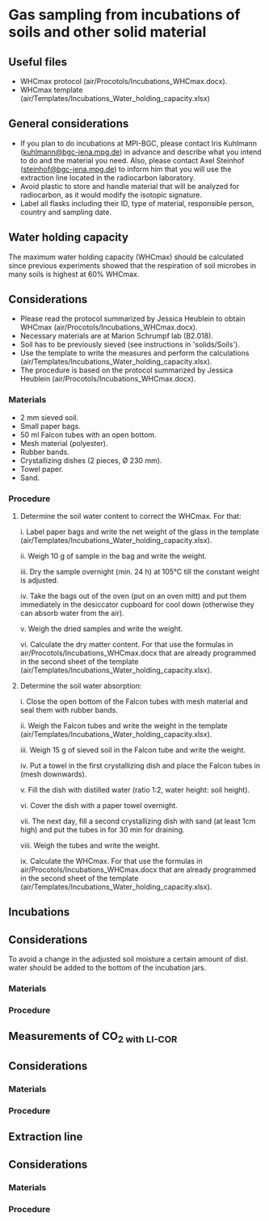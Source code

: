 # Gas sampling from incubations of soils and other solid material

## Useful files
- WHCmax protocol (air/Procotols/Incubations_WHCmax.docx).
- WHCmax template (air/Templates/Incubations_Water_holding_capacity.xlsx)

## General considerations
- If you plan to do incubations at MPI-BGC, please contact Iris Kuhlmann (kuhlmann@bgc-jena.mpg.de) in advance and describe what you intend to do and the material you need. Also, please contact Axel Steinhof (steinhof@bgc-jena.mpg.de) to inform him that you will use the extraction line located in the radiocarbon laboratory.
- Avoid plastic to store and handle material that will be analyzed for radiocarbon, as it would modify the isotopic signature.
- Label all flasks including their ID, type of material, responsible person, country and sampling date.
 
## Water holding capacity
The maximum water holding capacity (WHCmax) should be calculated since previous experiments showed that the respiration of soil microbes in many soils is highest at 60% WHCmax.

## Considerations
- Please read the protocol summarized by Jessica Heublein to obtain WHCmax (air/Procotols/Incubations_WHCmax.docx).
- Necessary materials are at Marion Schrumpf lab (B2.018).
- Soil has to be previously sieved (see instructions in 'solids/Soils').
- Use the template to write the measures and perform the calculations (air/Templates/Incubations_Water_holding_capacity.xlsx).
- The procedure is based on the protocol summarized by Jessica Heublein (air/Procotols/Incubations_WHCmax.docx).
  
### Materials

- 2 mm sieved soil.
- Small paper bags.
- 50 ml Falcon tubes with an open bottom.
- Mesh material (polyester).
- Rubber bands.
- Crystallizing dishes (2 pieces, Ø 230 mm).
- Towel paper.
- Sand.

### Procedure

1. Determine the soil water content to correct the WHCmax. For that:

   i. Label paper bags and write the net weight of the glass in the template (air/Templates/Incubations_Water_holding_capacity.xlsx).

   ii. Weigh 10 g of sample in the bag and write the weight.
    
   iii. Dry the sample overnight (min. 24 h) at 105°C till the constant weight is adjusted.
    
   iv. Take the bags out of the oven (put on an oven mitt) and put them immediately in the desiccator cupboard for cool down (otherwise they can absorb water from the air).

   v. Weigh the dried samples and write the weight.

   vi. Calculate the dry matter content. For that use the formulas in air/Procotols/Incubations_WHCmax.docx that are already programmed in the second sheet of the template (air/Templates/Incubations_Water_holding_capacity.xlsx).

2. Determine the soil water absorption:

   i. Close the open bottom of the Falcon tubes with mesh material and seal them with rubber bands.
   
   ii. Weigh the Falcon tubes and write the weight in the template (air/Templates/Incubations_Water_holding_capacity.xlsx).
   
   iii. Weigh 15 g of sieved soil in the Falcon tube and write the weight.
   
   iv. Put a towel in the first crystallizing dish and place the Falcon tubes in (mesh downwards).
   
   v. Fill the dish with distilled water (ratio 1:2, water height: soil height).
   
   vi. Cover the dish with a paper towel overnight.
   
   vii. The next day, fill a second crystallizing dish with sand (at least 1cm high) and put the tubes in for 30 min for draining.
   
   viii. Weigh the tubes and write the weight.
   
   ix. Calculate the WHCmax. For that use the formulas in air/Procotols/Incubations_WHCmax.docx that are already programmed in the second sheet of the template (air/Templates/Incubations_Water_holding_capacity.xlsx).
   

## Incubations

## Considerations
To avoid a change in the adjusted soil moisture a certain amount of dist. water should be added to the bottom of the incubation jars.
### Materials


### Procedure




## Measurements of CO<sub>2 with LI-COR
## Considerations

### Materials


### Procedure

## Extraction line

## Considerations

### Materials


### Procedure

